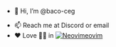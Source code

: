 - 👋 Hi, I’m @baco-ceg
<!---
- 👀 I’m interested in ...
- 🌱 I’m currently learning ...
- 💞️ I’m looking to collaborate on ...
--->
- 📫 Reach me at Discord or email
- ❤️ Love 👨‍💻 in [![Neovim](https://avatars.githubusercontent.com/u/6471485?s=16)eovim](https://neovim.io/)

<!---
baco-ceg/baco-ceg is a ✨ special ✨ repository because its `README.md` (this file) appears on your GitHub profile.
You can click the Preview link to take a look at your changes.
--->
